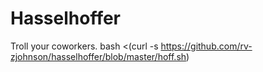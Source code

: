 # Hasselhoffer
Troll your coworkers.
bash <(curl -s https://github.com/rv-zjohnson/hasselhoffer/blob/master/hoff.sh)
